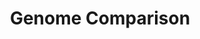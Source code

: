 ---
title: Genome Comparison
description: Comparative analysis of the genetic content of a collection of organisms
image:

# Badge style
style:
    background: "#ff6b1c"
    color: "#fff"
---